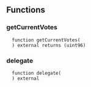 

## Functions
### getCurrentVotes
```solidity
  function getCurrentVotes(
  ) external returns (uint96)
```




### delegate
```solidity
  function delegate(
  ) external
```




